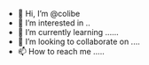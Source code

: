 - 👋 Hi, I’m @colibe 
- 👀 I’m interested in ..
- 🌱 I’m currently learning ......
- 💞️ I’m looking to collaborate on ....
- 📫 How to reach me .....

<!---
colibe/colibe is a ✨ special ✨ repository because its `README.md` (this file) appears on your GitHub profile.
You can click the Preview link to take a look at your changes.
--->

